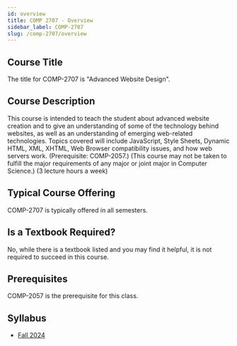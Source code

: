 ```yaml
---
id: overview
title: COMP 2707 - Overview
sidebar_label: COMP-2707
slug: /comp-2707/overview
---
```


## Course Title

The title for COMP-2707 is "Advanced Website Design".

## Course Description

This course is intended to teach the student about advanced website creation and to give an understanding of some of the technology behind websites, as well as an understanding of emerging web-related technologies. Topics covered will include JavaScript, Style Sheets, Dynamic HTML, XML, XHTML, Web Browser compatibility issues, and how web servers work. (Prerequisite: COMP-2057.) (This course may not be taken to fulfill the major requirements of any major or joint major in Computer Science.) (3 lecture hours a week)

## Typical Course Offering

COMP-2707 is typically offered in all semesters.

## Is a Textbook Required?

No, while there is a textbook listed and you may find it helpful, it is not required to succeed in this course.

## Prerequisites

COMP-2057 is the prerequisite for this class.

## Syllabus

-   [Fall 2024](../../resources/syllabus/COMP-2707-95%20F24.pdf)
